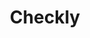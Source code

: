 ---
layout: startup_page
title: "Checkly"
id: "checklyhq.com"
permalink: "/checklychecklyhq.com04042025/"
website: "https://www.checklyhq.com/"
funding_round: "Series B"
funding_amount: "$20M"
investors: "Balderton Capital, Accel, CRV, Paul H. Müller"
about: "Checkly provides synthetic monitoring powered by Monitoring as Code (MaC) and Playwright, enabling engineers to detect and resolve issues faster through a code-first workflow. Its platform offers proactive issue detection before users experience problems, improving observability and reducing downtime. Checkly integrates advanced monitoring tools directly into code repositories, ensuring monitoring stays synced with code changes."
markets: "Monitoring, Observability, DevOps, Technology, Information and Internet"
hq: "New York, New York, United States"
founded_year: "2017"
linkedin: "https://www.linkedin.com/company/checkly"
twitter: "https://twitter.com/checklyhq"
instagram: ""
facebook: ""
crunchbase: "https://www.crunchbase.com/organization/checkly"
pitchbook: "https://pitchbook.com/profiles/company/432507-25"

# SEO Optimization
meta_title: "Checkly - Series B Funding ($20M)"
meta_description: "Checkly, Checkly provides synthetic monitoring powered by Monitoring as Code (MaC) and Playwright, enabling engineers to detect and resolve issues faster throu..."
meta_keywords: "Checkly, Monitoring, Observability, DevOps, Technology, Information and Internet, Series B funding"
canonical_url: "https://pkprojectstartups.github.io/projectstartups.com/checklychecklyhq.com04042025/"
---